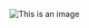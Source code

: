 ![This is an image](https://images.unsplash.com/photo-1600961460202-c8b482d59388?ixlib=rb-1.2.1&raw_url=true&q=60&fm=jpg&crop=entropy&cs=tinysrgb&ixid=MnwxMjA3fDB8MHxleHBsb3JlLWZlZWR8MXx8fGVufDB8fHx8&auto=format&fit=crop&w=500)
